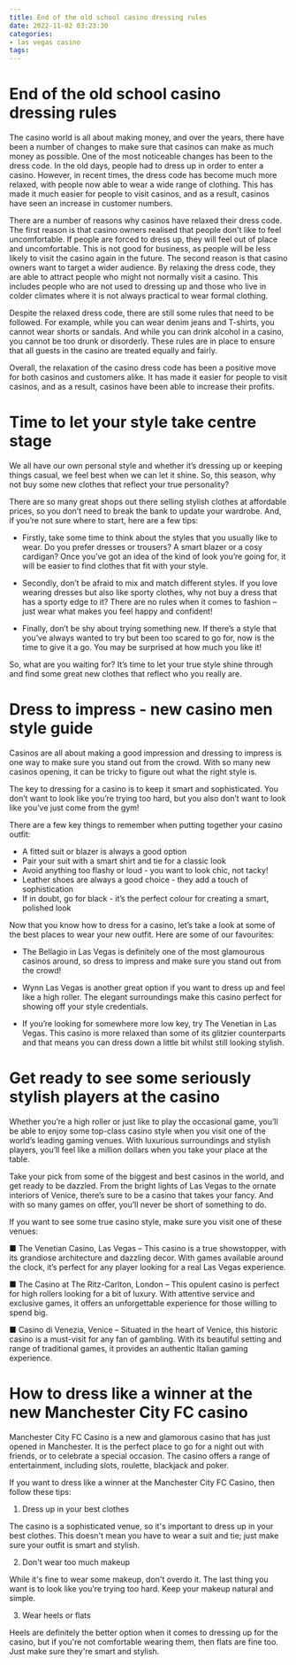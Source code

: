 ```yaml
---
title: End of the old school casino dressing rules
date: 2022-11-02 03:23:30
categories:
- las vegas casino
tags:
---
```



#  End of the old school casino dressing rules

The casino world is all about making money, and over the years, there have been a number of changes to make sure that casinos can make as much money as possible. One of the most noticeable changes has been to the dress code. In the old days, people had to dress up in order to enter a casino. However, in recent times, the dress code has become much more relaxed, with people now able to wear a wide range of clothing. This has made it much easier for people to visit casinos, and as a result, casinos have seen an increase in customer numbers.

There are a number of reasons why casinos have relaxed their dress code. The first reason is that casino owners realised that people don't like to feel uncomfortable. If people are forced to dress up, they will feel out of place and uncomfortable. This is not good for business, as people will be less likely to visit the casino again in the future. The second reason is that casino owners want to target a wider audience. By relaxing the dress code, they are able to attract people who might not normally visit a casino. This includes people who are not used to dressing up and those who live in colder climates where it is not always practical to wear formal clothing.

Despite the relaxed dress code, there are still some rules that need to be followed. For example, while you can wear denim jeans and T-shirts, you cannot wear shorts or sandals. And while you can drink alcohol in a casino, you cannot be too drunk or disorderly. These rules are in place to ensure that all guests in the casino are treated equally and fairly.

Overall, the relaxation of the casino dress code has been a positive move for both casinos and customers alike. It has made it easier for people to visit casinos, and as a result, casinos have been able to increase their profits.

#  Time to let your style take centre stage

We all have our own personal style and whether it’s dressing up or keeping things casual, we feel best when we can let it shine. So, this season, why not buy some new clothes that reflect your true personality?

There are so many great shops out there selling stylish clothes at affordable prices, so you don’t need to break the bank to update your wardrobe. And, if you’re not sure where to start, here are a few tips:

- Firstly, take some time to think about the styles that you usually like to wear. Do you prefer dresses or trousers? A smart blazer or a cosy cardigan? Once you’ve got an idea of the kind of look you’re going for, it will be easier to find clothes that fit with your style.

- Secondly, don’t be afraid to mix and match different styles. If you love wearing dresses but also like sporty clothes, why not buy a dress that has a sporty edge to it? There are no rules when it comes to fashion – just wear what makes you feel happy and confident!

- Finally, don’t be shy about trying something new. If there’s a style that you’ve always wanted to try but been too scared to go for, now is the time to give it a go. You may be surprised at how much you like it!

So, what are you waiting for? It’s time to let your true style shine through and find some great new clothes that reflect who you really are.

#  Dress to impress - new casino men style guide

Casinos are all about making a good impression and dressing to impress is one way to make sure you stand out from the crowd. With so many new casinos opening, it can be tricky to figure out what the right style is.

The key to dressing for a casino is to keep it smart and sophisticated. You don’t want to look like you’re trying too hard, but you also don’t want to look like you’ve just come from the gym!

There are a few key things to remember when putting together your casino outfit:

- A fitted suit or blazer is always a good option
- Pair your suit with a smart shirt and tie for a classic look
- Avoid anything too flashy or loud - you want to look chic, not tacky!
- Leather shoes are always a good choice - they add a touch of sophistication
- If in doubt, go for black - it’s the perfect colour for creating a smart, polished look

Now that you know how to dress for a casino, let’s take a look at some of the best places to wear your new outfit. Here are some of our favourites:

- The Bellagio in Las Vegas is definitely one of the most glamourous casinos around, so dress to impress and make sure you stand out from the crowd!

- Wynn Las Vegas is another great option if you want to dress up and feel like a high roller. The elegant surroundings make this casino perfect for showing off your style credentials.

- If you’re looking for somewhere more low key, try The Venetian in Las Vegas. This casino is more relaxed than some of its glitzier counterparts and that means you can dress down a little bit whilst still looking stylish.

#  Get ready to see some seriously stylish players at the casino 

Whether you’re a high roller or just like to play the occasional game, you’ll be able to enjoy some top-class casino style when you visit one of the world’s leading gaming venues. With luxurious surroundings and stylish players, you’ll feel like a million dollars when you take your place at the table.

Take your pick from some of the biggest and best casinos in the world, and get ready to be dazzled. From the bright lights of Las Vegas to the ornate interiors of Venice, there’s sure to be a casino that takes your fancy. And with so many games on offer, you’ll never be short of something to do.

If you want to see some true casino style, make sure you visit one of these venues:

■ The Venetian Casino, Las Vegas – This casino is a true showstopper, with its grandiose architecture and dazzling decor. With games available around the clock, it’s perfect for any player looking for a real Las Vegas experience.

■ The Casino at The Ritz-Carlton, London – This opulent casino is perfect for high rollers looking for a bit of luxury. With attentive service and exclusive games, it offers an unforgettable experience for those willing to spend big.

■ Casino di Venezia, Venice – Situated in the heart of Venice, this historic casino is a must-visit for any fan of gambling. With its beautiful setting and range of traditional games, it provides an authentic Italian gaming experience.

#  How to dress like a winner at the new Manchester City FC casino

Manchester City FC Casino is a new and glamorous casino that has just opened in Manchester. It is the perfect place to go for a night out with friends, or to celebrate a special occasion. The casino offers a range of entertainment, including slots, roulette, blackjack and poker.

If you want to dress like a winner at the Manchester City FC Casino, then follow these tips:

1. Dress up in your best clothes

The casino is a sophisticated venue, so it's important to dress up in your best clothes. This doesn't mean you have to wear a suit and tie; just make sure your outfit is smart and stylish.

2. Don't wear too much makeup

While it's fine to wear some makeup, don't overdo it. The last thing you want is to look like you're trying too hard. Keep your makeup natural and simple.

3. Wear heels or flats

Heels are definitely the better option when it comes to dressing up for the casino, but if you're not comfortable wearing them, then flats are fine too. Just make sure they're smart and stylish.